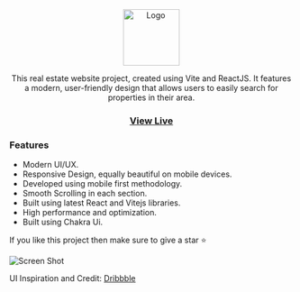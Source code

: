 <div align="center">

<img src="https://ik.imagekit.io/eagledev/Real_Estate_Website_Project/1685259795279_NxfCAFjVw.png?updatedAt=1685259843994" alt="Logo" width="100" height="100" />

This real estate website project, created using Vite and ReactJS. It features a modern, user-friendly design that allows users to easily search for properties in their area.

### [View Live](https://realtor-web.vercel.app)

</div>


### Features

- Modern UI/UX.
- Responsive Design, equally beautiful on mobile devices.
- Developed using mobile first methodology.
- Smooth Scrolling in each section.
- Built using latest React and Vitejs libraries.
- High performance and optimization.
- Built using Chakra Ui.

If you like this project then make sure to give a star ⭐

![Screen Shot](https://ik.imagekit.io/eagledev/Real_Estate_Website_Project/IMG_20230523_131551_325_Pympmk0p2.jpg?updatedAt=1685256098551)

UI Inspiration and Credit: [Dribbble](https://dribbble.com/shots/16972523-Serumah-Real-Estate-Market-Landing-Page)
